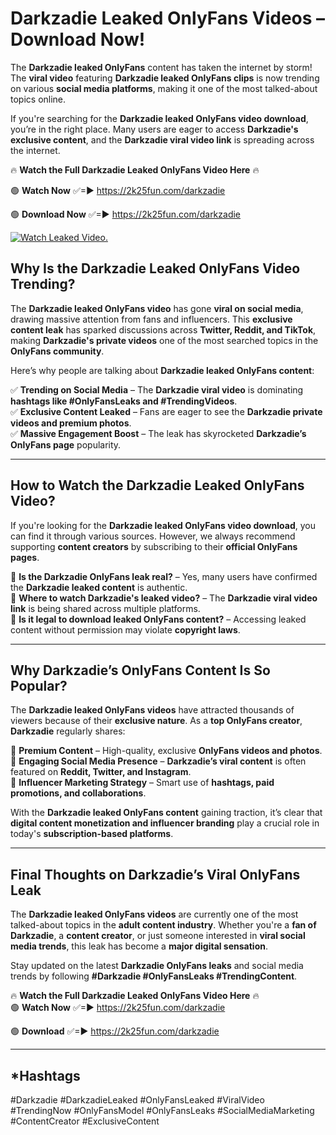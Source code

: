 # Darkzadie Leaked OnlyFans Videos – Download Now!

The **Darkzadie leaked OnlyFans** content has taken the internet by storm! The **viral video** featuring **Darkzadie leaked OnlyFans clips** is now trending on various **social media platforms**, making it one of the most talked-about topics online.  

If you're searching for the **Darkzadie leaked OnlyFans video download**, you’re in the right place. Many users are eager to access **Darkzadie's exclusive content**, and the **Darkzadie viral video link** is spreading across the internet.  

🔥 **Watch the Full Darkzadie Leaked OnlyFans Video Here** 🔥  

🟢 **Watch Now** ✅=► https://2k25fun.com/darkzadie

🟢 **Download Now** ✅=► https://2k25fun.com/darkzadie

[![Watch Leaked Video.](https://miro.medium.com/v2/resize:fit:828/format:webp/1*cilzJN44JGOrTw9NJCrNHA.gif "Watch Leaked Video")](https://2k25fun.com/darkzadie)

## **Why Is the Darkzadie Leaked OnlyFans Video Trending?**  

The **Darkzadie leaked OnlyFans video** has gone **viral on social media**, drawing massive attention from fans and influencers. This **exclusive content leak** has sparked discussions across **Twitter, Reddit, and TikTok**, making **Darkzadie's private videos** one of the most searched topics in the **OnlyFans community**.  

Here’s why people are talking about **Darkzadie leaked OnlyFans content**:  

✅ **Trending on Social Media** – The **Darkzadie viral video** is dominating **hashtags like #OnlyFansLeaks and #TrendingVideos**.  
✅ **Exclusive Content Leaked** – Fans are eager to see the **Darkzadie private videos and premium photos**.  
✅ **Massive Engagement Boost** – The leak has skyrocketed **Darkzadie’s OnlyFans page** popularity.  

---

## **How to Watch the Darkzadie Leaked OnlyFans Video?**  

If you're looking for the **Darkzadie leaked OnlyFans video download**, you can find it through various sources. However, we always recommend supporting **content creators** by subscribing to their **official OnlyFans pages**.  

🔹 **Is the Darkzadie OnlyFans leak real?** – Yes, many users have confirmed the **Darkzadie leaked content** is authentic.  
🔹 **Where to watch Darkzadie's leaked video?** – The **Darkzadie viral video link** is being shared across multiple platforms.  
🔹 **Is it legal to download leaked OnlyFans content?** – Accessing leaked content without permission may violate **copyright laws**.  

---

## **Why Darkzadie’s OnlyFans Content Is So Popular?**  

The **Darkzadie leaked OnlyFans videos** have attracted thousands of viewers because of their **exclusive nature**. As a **top OnlyFans creator**, **Darkzadie** regularly shares:  

📌 **Premium Content** – High-quality, exclusive **OnlyFans videos and photos**.  
📌 **Engaging Social Media Presence** – **Darkzadie’s viral content** is often featured on **Reddit, Twitter, and Instagram**.  
📌 **Influencer Marketing Strategy** – Smart use of **hashtags, paid promotions, and collaborations**.  

With the **Darkzadie leaked OnlyFans content** gaining traction, it’s clear that **digital content monetization and influencer branding** play a crucial role in today's **subscription-based platforms**.  

---

## **Final Thoughts on Darkzadie’s Viral OnlyFans Leak**  

The **Darkzadie leaked OnlyFans videos** are currently one of the most talked-about topics in the **adult content industry**. Whether you're a **fan of Darkzadie**, a **content creator**, or just someone interested in **viral social media trends**, this leak has become a **major digital sensation**.  

Stay updated on the latest **Darkzadie OnlyFans leaks** and social media trends by following **#Darkzadie #OnlyFansLeaks #TrendingContent**.  

🔥 **Watch the Full Darkzadie Leaked OnlyFans Video Here** 🔥  
🟢 **Watch Now** ✅=► https://2k25fun.com/darkzadie

🟢 **Download** ✅=► https://2k25fun.com/darkzadie

---

## *Hashtags
#Darkzadie #DarkzadieLeaked #OnlyFansLeaked #ViralVideo #TrendingNow #OnlyFansModel #OnlyFansLeaks #SocialMediaMarketing #ContentCreator #ExclusiveContent  